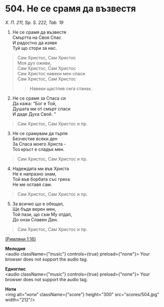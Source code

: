 # 504. Не се срамя да възвестя  

*Х. П. 211, Sp. S. 222, Tab. 19*  

1. Не се срамя да възвестя  
Смъртта на Своя Спас  
И радостно да изявя  
Туй що стори за нас.  

> Сам Христос, Сам Христос  
> Моя дух оживи,  
> Сам Христос, Сам Христос  
> Сам Христос навеки мен спаси  
> Сам Христос, Сам Христос  
>> Навеки щастлив сега станах.  

2. Не се срамя за Спаса си  
Да кажа: "Бог е Той,  
Душата ми от смърт спаси  
И даде Духа Свой. "  

> Сам Христос, Сам Христос и пр.  

3. Не се срамувам да търпя  
Безчестие всеки ден  
За Спаса моего Христа -  
Тоз кръст е сладък мен.  

> Сам Христос, Сам Христос и пр.  

4. Надеждата ми във Христа  
Не е напразно знам,  
Той във борбата със греха  
Не ме оставя сам.  

> Сам Христос, Сам Христос и пр.  

5. За всичко що е обещал,  
Ще бъде верен мен,  
Той пази, що съм Му отдал,  
До онзи Славен Ден.  

> Сам Христос, Сам Христос и пр.  

[(Римляни 1:16)](http://biblia.bg/index.php?k=52&g=1&s=16)  

__Мелодия__  
<audio className={"music"} controls={true} preload={"none"}><source src="mp3/504.mp3" type="audio/mpeg"/>
Your browser does not support the audio tag.
</audio>  

__Едноглас__  
<audio className={"music"} controls={true} preload={"none"}><source src="transp/504.mp3" type="audio/mpeg"/>
Your browser does not support the audio tag.
</audio>  

__Ноти__  
<img alt="ноти" className={"score"} height="300" src="scores/504.jpg" width="212"/>
